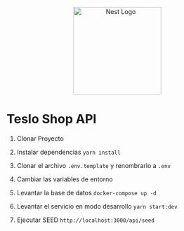<p align="center">
  <a href="http://nestjs.com/" target="blank"><img src="https://nestjs.com/img/logo-small.svg" width="200" alt="Nest Logo" /></a>
</p>

# Teslo Shop API

1. Clonar Proyecto

2. Instalar dependencias `yarn install`

3. Clonar el archivo `.env.template` y renombrarlo a `.env`

4. Cambiar las variables de entorno

5. Levantar la base de datos `docker-compose up -d `

6. Levantar el servicio en modo desarrollo `yarn start:dev`

7. Ejecutar SEED `http://localhost:3000/api/seed`
